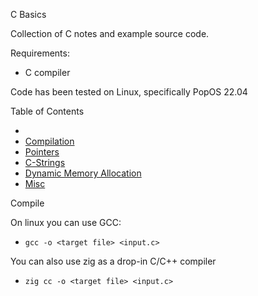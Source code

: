 C Basics

Collection of C notes and example source code.

Requirements:
- C compiler

Code has been tested on Linux, specifically PopOS 22.04

Table of Contents
- []()
- [Compilation](c_compilation.md)
- [Pointers](c_ptr.md)
- [C-Strings](c_strings.md)
- [Dynamic Memory Allocation](c_dynamic_allocation.md)
- [Misc](c_misc.md)


Compile

On linux you can use GCC:
- `gcc -o <target file> <input.c>`

You can also use zig as a drop-in C/C++ compiler
- `zig cc -o <target file> <input.c>`
